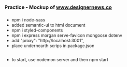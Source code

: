 ### Practice - Mockup of www.designernews.co

###
* npm i node-sass
* added semantic-ui to html document
* npm i styled-components
* npm i express morgan serve-favicon mongoose dotenv
* add "proxy": "http://localhost:3001",
* place undernearth scrips in package.json

## 
* to start, use nodemon server and then npm start